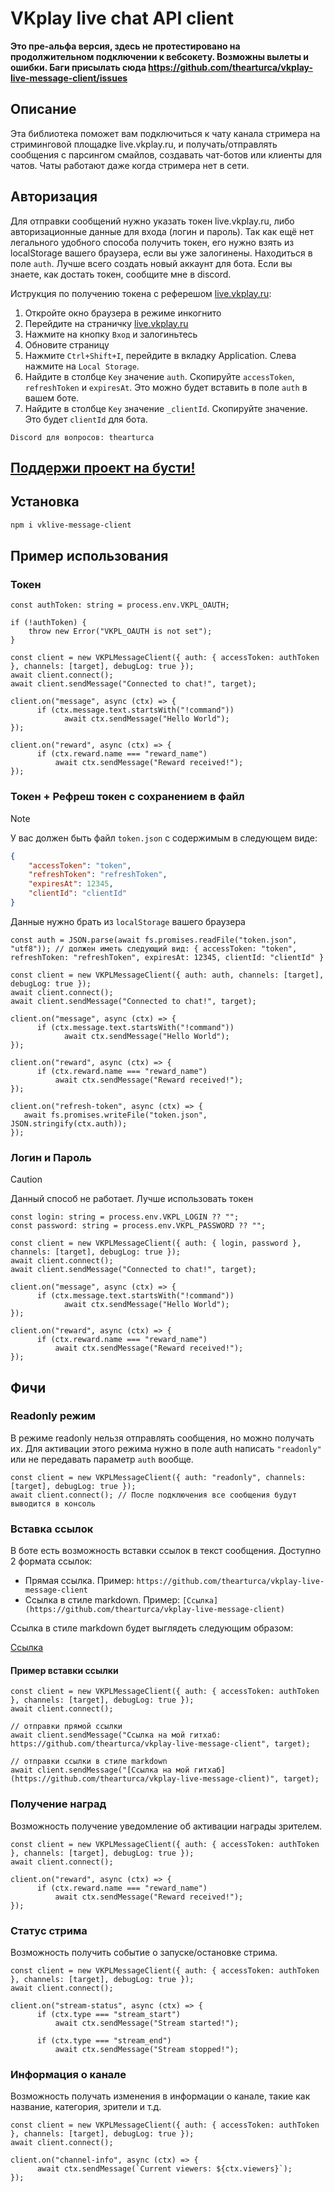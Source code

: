 # VKplay live chat API client

**Это пре-альфа версия, здесь не протестировано на продолжительном подключении к вебсокету. Возможны вылеты и ошибки. Баги присылать сюда https://github.com/thearturca/vkplay-live-message-client/issues**

## Описание

Эта библиотека поможет вам подключиться к чату канала стримера на стриминговой площадке live.vkplay.ru, и получать/отправлять сообщения с парсингом смайлов, создавать чат-ботов или клиенты для чатов. Чаты работают даже когда стримера нет в сети.

## Авторизация
Для отправки сообщений нужно указать токен live.vkplay.ru, либо авторизационные данные для входа (логин и пароль). 
Так как ещё нет легального удобного способа получить токен, его нужно взять из localStorage вашего браузера, если вы уже залогинены. Находиться в поле `auth`. Лучше всего создать новый аккаунт для бота. Если вы знаете, как достать токен, сообщите мне в discord. 

Иструкция по получению токена с реферешом [live.vkplay.ru](https://live.vkplay.ru):
1. Откройте окно браузера в режиме инкогнито
2. Перейдите на страничку [live.vkplay.ru](https://live.vkplay.ru)
3. Нажмите на кнопку `Вход` и залогиньтесь
4. Обновите страницу
5. Нажмите `Ctrl+Shift+I`, перейдите в вкладку Application. Слева нажмите на `Local Storage`. 
6. Найдите в столбце `Key` значение `auth`. Скопируйте `accessToken`, `refreshToken` и `expiresAt`. Это можно будет вставить в поле `auth` в вашем боте.
7. Найдите в столбце `Key` значение `_clientId`. Скопируйте значение. Это будет `clientId` для бота.

`Discord для вопросов: thearturca`

## [Поддержи проект на бусти!](https://boosty.to/thearturca/single-payment/donation/495699/target?share=target_link)

## Установка

```bash
npm i vklive-message-client
```

## Пример использования

### Токен
```TS            
const authToken: string = process.env.VKPL_OAUTH;

if (!authToken) {
    throw new Error("VKPL_OAUTH is not set");
}

const client = new VKPLMessageClient({ auth: { accessToken: authToken }, channels: [target], debugLog: true });
await client.connect();
await client.sendMessage("Connected to chat!", target);

client.on("message", async (ctx) => {
      if (ctx.message.text.startsWith("!command"))
            await ctx.sendMessage("Hello World");
});

client.on("reward", async (ctx) => {
      if (ctx.reward.name === "reward_name")
          await ctx.sendMessage("Reward received!"); 
});
```

### Токен + Рефреш токен с сохранением в файл

> [!NOTE]
> У вас должен быть файл `token.json` с содержимым в следующем виде: 
> ```json
> { 
>     "accessToken": "token", 
>     "refreshToken": "refreshToken",
>     "expiresAt": 12345,
>     "clientId": "clientId" 
> }
> ```
> Данные нужно брать из `localStorage` вашего браузера

```TS            
const auth = JSON.parse(await fs.promises.readFile("token.json", "utf8")); // должен иметь следующий вид: { accessToken: "token", refreshToken: "refreshToken", expiresAt: 12345, clientId: "clientId" }

const client = new VKPLMessageClient({ auth: auth, channels: [target], debugLog: true });
await client.connect();
await client.sendMessage("Connected to chat!", target);

client.on("message", async (ctx) => {
      if (ctx.message.text.startsWith("!command"))
            await ctx.sendMessage("Hello World");
});

client.on("reward", async (ctx) => {
      if (ctx.reward.name === "reward_name")
          await ctx.sendMessage("Reward received!"); 
});

client.on("refresh-token", async (ctx) => {
   await fs.promises.writeFile("token.json", JSON.stringify(ctx.auth)); 
});
```

### Логин и Пароль

> [!CAUTION]
> Данный способ не работает. Лучше использовать токен

```TS
const login: string = process.env.VKPL_LOGIN ?? "";
const password: string = process.env.VKPL_PASSWORD ?? "";

const client = new VKPLMessageClient({ auth: { login, password }, channels: [target], debugLog: true });
await client.connect();
await client.sendMessage("Connected to chat!", target);

client.on("message", async (ctx) => {
      if (ctx.message.text.startsWith("!command"))
            await ctx.sendMessage("Hello World");
});

client.on("reward", async (ctx) => {
      if (ctx.reward.name === "reward_name")
          await ctx.sendMessage("Reward received!"); 
});
```

## Фичи

### Readonly режим
В режиме readonly нельзя отправлять сообщения, но можно получать их.
Для активации этого режима нужно в поле auth написать `"readonly"` или не передавать параметр `auth` вообще.

```TS
const client = new VKPLMessageClient({ auth: "readonly", channels: [target], debugLog: true });
await client.connect(); // После подключения все сообщения будут выводится в консоль
```

### Вставка ссылок
В боте есть возможность вставки ссылок в текст сообщения. Доступно 2 формата ссылок:
- Прямая ссылка. Пример: `https://github.com/thearturca/vkplay-live-message-client`
- Ссылка в стиле markdown. Пример: `[Ссылка](https://github.com/thearturca/vkplay-live-message-client)`

Ссылка в стиле markdown будет выглядеть следующим образом: 

[Ссылка](https://github.com/thearturca/vkplay-live-message-client)


#### Пример вставки ссылки
```TS
const client = new VKPLMessageClient({ auth: { accessToken: authToken }, channels: [target], debugLog: true });
await client.connect();

// отправки прямой ссылки
await client.sendMessage("Ссылка на мой гитхаб: https://github.com/thearturca/vkplay-live-message-client", target);

// отправки ссылки в стиле markdown
await client.sendMessage("[Ссылка на мой гитхаб](https://github.com/thearturca/vkplay-live-message-client)", target);
```

### Получение наград
Возможность получение уведомление об активации награды зрителем.
```TS
const client = new VKPLMessageClient({ auth: { accessToken: authToken }, channels: [target], debugLog: true });
await client.connect();

client.on("reward", async (ctx) => {
      if (ctx.reward.name === "reward_name")
          await ctx.sendMessage("Reward received!"); 
});
```

### Статус стрима
Возможность получить событие о запуске/остановке стрима.
```TS
const client = new VKPLMessageClient({ auth: { accessToken: authToken }, channels: [target], debugLog: true });
await client.connect();

client.on("stream-status", async (ctx) => {
      if (ctx.type === "stream_start")
          await ctx.sendMessage("Stream started!"); 

      if (ctx.type === "stream_end")
          await ctx.sendMessage("Stream stopped!");
```

### Информация о канале
Возможность получать изменения в информации о канале, такие как название, категория, зрители и т.д.
```TS
const client = new VKPLMessageClient({ auth: { accessToken: authToken }, channels: [target], debugLog: true });
await client.connect();

client.on("channel-info", async (ctx) => {
      await ctx.sendMessage(`Current viewers: ${ctx.viewers}`);
});
```
